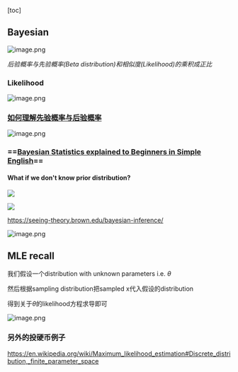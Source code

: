 [toc]

## Bayesian



![image.png](https://i.loli.net/2020/01/14/UrCKEOn6DuXwdIL.png)



*后验概率与先验概率(Beta distribution)和相似度(Likelihood)的乘积成正比*



### Likelihood

![image.png](https://i.loli.net/2020/05/15/yZLQUFDNTjHJMwW.png)





### [如何理解先验概率与后验概率](https://zhuanlan.zhihu.com/p/26464206)

![image.png](https://i.loli.net/2020/05/15/Wrw7Yndz8CxakyD.png)







### ==[Bayesian Statistics explained to Beginners in Simple English](https://www.analyticsvidhya.com/blog/2016/06/bayesian-statistics-beginners-simple-english/)==



#### What if we don't know prior distribution?

![](https://i.loli.net/2020/05/15/lx8BebwDd4j7A5v.png)





![](https://i.loli.net/2020/05/18/yFaHJRXlKf4USg5.png)





https://seeing-theory.brown.edu/bayesian-inference/



![image.png](https://i.loli.net/2020/01/14/QI453BDpgaZivc2.png)





## MLE recall

我们假设一个distribution with unknown parameters i.e. $\theta$ 

然后根据sampling distribution把sampled x代入假设的distribution

得到关于$\theta$的likelihood方程求导即可

![image.png](https://i.loli.net/2020/01/14/RpJxmaFH7y4NX1g.png)

### 另外的投硬币例子

https://en.wikipedia.org/wiki/Maximum_likelihood_estimation#Discrete_distribution,_finite_parameter_space








